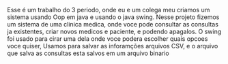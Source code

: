 Esse é um trabalho do 3 periodo, onde eu e um colega meu criamos um sistema usando Oop em java e usando o java swing.
Nesse projeto fizemos um sistema de uma clinica medica, onde voce pode consultar as consultas ja existentes, criar novos medicos e paciente, e podendo apagalos.
O swing foi usado para cirar uma dela onde voce podera escolher quais opcoes voce quiser,
Usamos para salvar as inforamções arquivos CSV, e o arquivo que salva as consultas esta salvos em um arquivo binario
